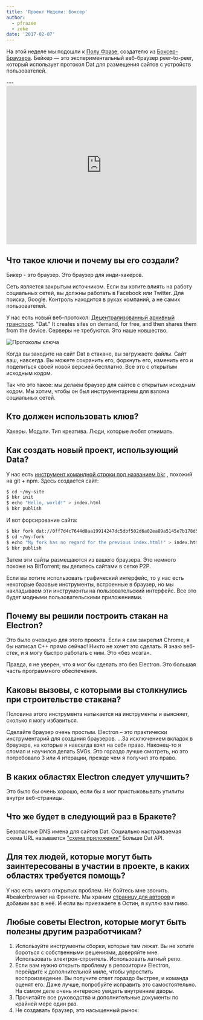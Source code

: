 ```yaml
---
title: 'Проект Недели: Боксер'
author:
  - pfrazee
  - zeke
date: '2017-02-07'
---
```


На этой неделе мы подошли к [Полу Фразе](http://pfrazee.github.io/), создателю из [Боксер-Браузера](https://beakerbrowser.com/). Бейкер — это экспериментальный веб-браузер peer-to-peer, который использует протокол Dat для размещения сайтов с устройств пользователей.

---<iframe width="100%" height="420" src="https://www.youtube.com/embed/Bem9nRpyPEs" frameborder="0" allowfullscreen mark="crwd-mark"></iframe>

## Что такое ключи и почему вы его создали?

Бикер - это браузер. Это браузер для инди-хакеров.

Сеть является закрытым источником. Если вы хотите влиять на работу социальных сетей, вы должны работать в Facebook или Twitter. Для поиска, Google. Контроль находится в руках компаний, а не самих пользователей.

У нас есть новый веб-протокол: [Децентрализованный архивный транспорт](https://datprotocol.com). "Dat." It creates sites on demand, for free, and then shares them from the device. Серверы не требуются. Это наше новшество.

![Протоколы ключа](https://cloud.githubusercontent.com/assets/2289/22560648/3defed5c-e92a-11e6-93f8-956cafafe3be.jpg)

Когда вы заходите на сайт Dat в стакане, вы загружаете файлы. Сайт ваш, навсегда. Вы можете сохранить его, форкнуть его, изменить его и поделиться своей новой версией бесплатно. Все это с открытым исходным кодом.

Так что это такое: мы делаем браузер для сайтов с открытым исходным кодом. Мы хотим, чтобы он был инструментарием для взлома социальных сетей.

## Кто должен использовать клюв?

Хакеры. Модули. Тип креатива. Люди, которые любят отнимать.

## Как создать новый проект, использующий Data?

У нас есть [инструмент командной строки под названием bkr](https://github.com/beakerbrowser/bkr) , похожий на git + npm. Здесь создается сайт:

```bash
$ cd ~/my-site
$ bkr init
$ echo "Hello, world!" > index.html
$ bkr publish
```

И вот форсирование сайта:

```bash
$ bkr fork dat://0ff7d4c7644d0aa19914247dc5dbf502d6a02ea89a5145e7b178d57db00504cd/ ~/my-fork
$ cd ~/my-fork
$ echo "My fork has no regard for the previous index.html!" > index.html
$ bkr publish
```

Затем эти сайты размещаются из вашего браузера. Это немного похоже на BitTorrent; вы делитесь сайтами в сетке P2P.

Если вы хотите использовать графический интерфейс, то у нас есть некоторые базовые инструменты, встроенные в браузер, но мы накладываем эти инструменты на пользовательский интерфейс. Все это будет модными пользовательскими приложениями.

## Почему вы решили построить стакан на Electron?

Это было очевидно для этого проекта. Если я сам закрепил Chrome, я бы написал C++ прямо сейчас! Никто не хочет это сделать. Я знаю веб-стек, и я могу быстро работать с ним. Это «без мозга».

Правда, я не уверен, что я мог бы сделать это без Electron. Это большая часть программного обеспечения.

## Каковы вызовы, с которыми вы столкнулись при строительстве стакана?

Половина этого инструмента натыкается на инструменты и выясняет, сколько я могу избавиться.

Сделайте браузер очень простым. Electron – это практически инструментарий для создания браузеров. ...За исключением вкладок в браузере, на которые я навсегда взял на себя право. Наконец-то я сломал и научился делать SVGs. Это гораздо лучше смотреть, но это потребовало 3 или 4 итерации, прежде чем я получил это право.

## В каких областях Electron следует улучшить?

Это было бы очень хорошо, если бы я мог пристыковывать утилиты внутри веб-страницы.

## Что же будет в следующий раз в Бракете?

Безопасные DNS имена для сайтов Dat. Социально настраиваемая схема URL называется ["схема приложения"](https://github.com/beakerbrowser/beaker/wiki/App-Scheme) Больше Dat API.

## Для тех людей, которые могут быть заинтересованы в участии в проекте, в каких областях требуется помощь?

У нас есть много открытых проблем. Не бойтесь мне звонить. #beakerbrowser на Фринете. Мы храним [страницу для авторов](https://beakerbrowser.com/docs/team.html) и добавим вас в неё. И если вы приезжаете в Остин, я куплю вам пиво.

## Любые советы Electron, которые могут быть полезны другим разработчикам?

1. Используйте инструменты сборки, которые там лежат. Вы не хотите бороться с собственными решениями, доверяйте мне. Использовать электрон-строитель. Использовать латный репо.
2. Если вам нужно открыть проблему в репозитории Electron, перейдите к дополнительной миле, чтобы упростить воспроизведение. Вы получите ответ гораздо быстрее, и команда оценят его. Даже лучше, попробуйте исправить это самостоятельно. На самом деле очень интересно увидеть внутренние дворы.
3. Прочитайте все руководства и дополнительные документы по крайней мере один раз.
4. Не создавать браузер, это насыщенный рынок.

